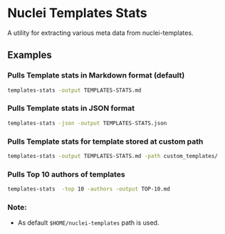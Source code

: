 # Nuclei Templates Stats
A utility for extracting various meta data from nuclei-templates.

## Examples

### Pulls Template stats in Markdown format (default)

```sh
templates-stats -output TEMPLATES-STATS.md
```

### Pulls Template stats in JSON format

```sh
templates-stats -json -output TEMPLATES-STATS.json
```

### Pulls Template stats for template stored at custom path

```sh
templates-stats -output TEMPLATES-STATS.md -path custom_templates/
```

### Pulls Top 10 authors of templates

```sh
templates-stats  -top 10 -authors -output TOP-10.md
```

### Note:

- As default `$HOME/nuclei-templates` path is used.
